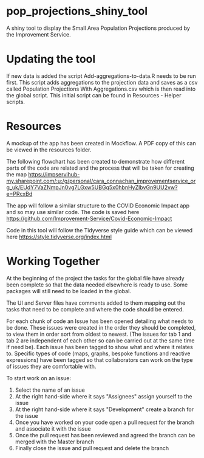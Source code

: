 # pop_projections_shiny_tool
A shiny tool to display the Small Area Population Projections produced by the Improvement Service.

# Updating the tool
If new data is added the script Add-aggregations-to-data.R needs to be run first. This script adds aggregations to the projection data and saves as a csv called Population Projections With Aggregations.csv which is then read into the global script. This initial script can be found in Resources - Helper scripts.

# Resources

A mockup of the app has been created in Mockflow. A PDF copy of this can be viewed in the resources folder. 

The following flowchart has been created to demonstrate how different parts of the code are related and the process that will be taken for creating the map
https://impservihub-my.sharepoint.com/:u:/g/personal/cara_connachan_improvementservice_org_uk/EUdY7VaZNmpJn0vg7LGxw5UBGq5x0hbnHyZIbvGn9UU2vw?e=PRcxBd

The app will follow a similar structure to the COVID Economic Impact app and so may use similar code. The code is saved here 
https://github.com/Improvement-Service/Covid-Economic-Impact

Code in this tool will follow the Tidyverse style guide which can be viewed here
https://style.tidyverse.org/index.html

# Working Together
At the beginning of the project the tasks for the global file have already been complete so that the data needed elsewhere is ready to use. Some packages will still need to be loaded in the global. 

The UI and Server files have comments added to them mapping out the tasks that need to be complete and where the code should be entered. 

For each chunk of code an Issue has been opened detailing what needs to be done. These issues were created in the order they should be completed, to view them in order sort from oldest to newest. (The issues for tab 1 and tab 2 are independent of each other so can be carried out at the same time if need be). Each issue has been tagged to show what and where it relates to. Specific types of code (maps, graphs, bespoke functions and reactive expressions) have been tagged so that collaborators can work on the type of issues they are comfortable with. 

To start work on an issue:
1. Select the name of an issue
2. At the right hand-side where it says "Assignees" assign yourself to the issue
3. At the right hand-side where it says "Development" create a branch for the issue
4. Once you have worked on your code open a pull request for the branch and associate it with the issue
5. Once the pull request has been reviewed and agreed the branch can be merged with the Master branch
6. Finally close the issue and pull request and delete the branch
